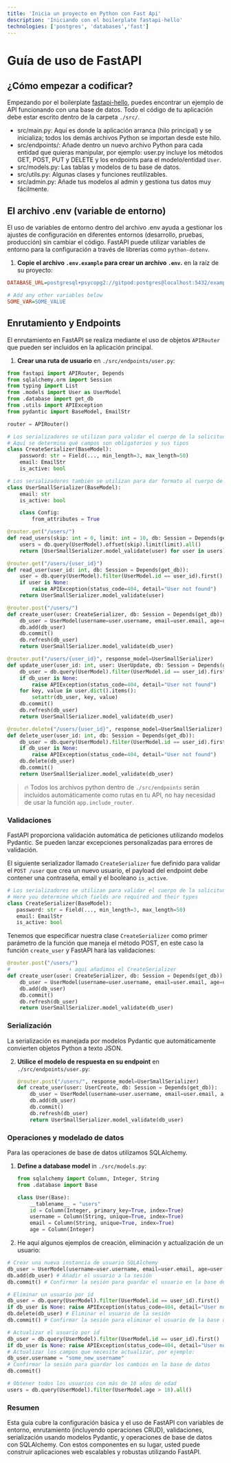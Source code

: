 ```yaml
---
title: 'Inicia un proyecto en Python con Fast Api'
description: 'Iniciando con el boilerplate fastapi-hello'
technologies: ['postgres', 'databases','fast']
---
```

# Guía de uso de FastAPI

## ¿Cómo empezar a codificar?

Empezando por el boilerplate  [fastapi-hello](https://github.com/4GeeksAcademy/fastapi-hello), puedes encontrar un ejemplo de API funcionando con una base de datos. Todo el código de tu aplicación debe estar escrito dentro de la carpeta `./src/`.

- src/main.py: Aquí es donde la aplicación arranca (hilo principal) y se inicializa; todos los demás archivos Python se importan desde este hilo.
- src/endpoints/: Añade dentro un nuevo archivo Python para cada entidad que quieras manipular, por ejemplo: user.py incluye los métodos GET, POST, PUT y DELETE y los endpoints para el modelo/entidad `User`.
- src/models.py: Las tablas y modelos de tu base de datos.
- src/utils.py: Algunas clases y funciones reutilizables.
- src/admin.py: Añade tus modelos al admin y gestiona tus datos muy fácilmente.

## El archivo .env (variable de entorno)

El uso de variables de entorno dentro del archivo .env ayuda a gestionar los ajustes de configuración en diferentes entornos (desarrollo, pruebas, producción) sin cambiar el código. FastAPI puede utilizar variables de entorno para la configuración a través de librerías como `python-dotenv`.

1. **Copie el archivo `.env.example` para crear un archivo `.env`.** en la raíz de su proyecto:

```ini
DATABASE_URL=postgresql+psycopg2://gitpod:postgres@localhost:5432/example

# Add any other variables below
SOME_VAR=SOME_VALUE
```

## Enrutamiento y Endpoints

El enrutamiento en FastAPI se realiza mediante el uso de objetos `APIRouter` que pueden ser incluidos en la aplicación principal.

1. **Crear una ruta de usuario** en `./src/endpoints/user.py`:

```python
from fastapi import APIRouter, Depends
from sqlalchemy.orm import Session
from typing import List
from .models import User as UserModel
from .database import get_db
from .utils import APIException
from pydantic import BaseModel, EmailStr

router = APIRouter()

# Los serializadores se utilizan para validar el cuerpo de la solicitud entrante
# Aquí se determina qué campos son obligatorios y sus tipos
class CreateSerializer(BaseModel):
    password: str = Field(..., min_length=3, max_length=50)
    email: EmailStr
    is_active: bool

# Los serializadores también se utilizan para dar formato al cuerpo de la respuesta saliente
class UserSmallSerializer(BaseModel):
    email: str
    is_active: bool

    class Config:
        from_attributes = True

@router.get("/users/")
def read_users(skip: int = 0, limit: int = 10, db: Session = Depends(get_db)):
    users = db.query(UserModel).offset(skip).limit(limit).all()
    return [UserSmallSerializer.model_validate(user) for user in users]

@router.get("/users/{user_id}")
def read_user(user_id: int, db: Session = Depends(get_db)):
    user = db.query(UserModel).filter(UserModel.id == user_id).first()
    if user is None:
        raise APIException(status_code=404, detail="User not found")
    return UserSmallSerializer.model_validate(user)

@router.post("/users/")
def create_user(user: CreateSerializer, db: Session = Depends(get_db)):
    db_user = UserModel(username=user.username, email=user.email, age=user.age)
    db.add(db_user)
    db.commit()
    db.refresh(db_user)
    return UserSmallSerializer.model_validate(db_user)

@router.put("/users/{user_id}", response_model=UserSmallSerializer)
def update_user(user_id: int, user: UserUpdate, db: Session = Depends(get_db)):
    db_user = db.query(UserModel).filter(UserModel.id == user_id).first()
    if db_user is None:
        raise APIException(status_code=404, detail="User not found")
    for key, value in user.dict().items():
        setattr(db_user, key, value)
    db.commit()
    db.refresh(db_user)
    return UserSmallSerializer.model_validate(db_user)

@router.delete("/users/{user_id}", response_model=UserSmallSerializer)
def delete_user(user_id: int, db: Session = Depends(get_db)):
    db_user = db.query(UserModel).filter(UserModel.id == user_id).first()
    if db_user is None:
        raise APIException(status_code=404, detail="User not found")
    db.delete(db_user)
    db.commit()
    return UserSmallSerializer.model_validate(db_user)
```

> 🔥 Todos los archivos python dentro de `./src/endpoints` serán incluidos automáticamente como rutas en tu API, no hay necesidad de usar la función `app.include_router`.

### Validaciones

FastAPI proporciona validación automática de peticiones utilizando modelos Pydantic. Se pueden lanzar excepciones personalizadas para errores de validación.

El siguiente serializador llamado `CreateSerializer` fue definido para validar el `POST /user` que crea un nuevo usuario, el payload del endpoint debe contener una contraseña, email y el booleano `is_active`.

 ```py
# Los serializadores se utilizan para validar el cuerpo de la solicitud entrante
# Here you determine which fields are required and their types
class CreateSerializer(BaseModel):
    password: str = Field(..., min_length=3, max_length=50)
    email: EmailStr
    is_active: bool
```

Tenemos que especificar nuestra clase `CreateSerializer` como primer parámetro de la función que maneja el método POST, en este caso la función `create_user` y FastAPI hará las validaciones:

```py
@router.post("/users/")
#                   ⬇️ aquí añadimos el CreateSerializer
def create_user(user: CreateSerializer, db: Session = Depends(get_db)):
    db_user = UserModel(username=user.username, email=user.email, age=user.age)
    db.add(db_user)
    db.commit()
    db.refresh(db_user)
    return UserSmallSerializer.model_validate(db_user)
```

### Serialización

La serialización es manejada por modelos Pydantic que automáticamente convierten objetos Python a texto JSON.

2. **Utilice el modelo de respuesta en su endpoint** en `./src/endpoints/user.py`:
    ```python
    @router.post("/users/", response_model=UserSmallSerializer)
    def create_user(user: UserCreate, db: Session = Depends(get_db)):
        db_user = UserModel(username=user.username, email=user.email, age=user.age)
        db.add(db_user)
        db.commit()
        db.refresh(db_user)
        return UserSmallSerializer.model_validate(db_user)
    ```

### Operaciones y modelado de datos

Para las operaciones de base de datos utilizamos SQLAlchemy.

1. **Define a database model** in `./src/models.py`:
    ```python
    from sqlalchemy import Column, Integer, String
    from .database import Base

    class User(Base):
        __tablename__ = "users"
        id = Column(Integer, primary_key=True, index=True)
        username = Column(String, unique=True, index=True)
        email = Column(String, unique=True, index=True)
        age = Column(Integer)
    ```

2. He aquí algunos ejemplos de creación, eliminación y actualización de un usuario:

```python
# Crear una nueva instancia de usuario SQLAlchemy
db_user = UserModel(username=user.username, email=user.email, age=user.age)
db.add(db_user) # Añadir el usuario a la sesión
db.commit() # Confirmar la sesión para guardar el usuario en la base de datos

# Eliminar un usuario por id
db_user = db.query(UserModel).filter(UserModel.id == user_id).first()
if db_user is None: raise APIException(status_code=404, detail="User not found")
db.delete(db_user) # Eliminar el usuario de la sesión
db.commit() # Confirmar la sesión para eliminar el usuario de la base de datos

# Actualizar el usuario por id
db_user = db.query(UserModel).filter(UserModel.id == user_id).first()
if db_user is None: raise APIException(status_code=404, detail="User not found")
# Actualizar los campos que necesite actualizar, por ejemplo:
db_user.username = "some_new_username"
# Confirmar la sesión para guardar los cambios en la base de datos
db.commit()

# Obtener todos los usuarios con más de 18 años de edad
users = db.query(UserModel).filter(UserModel.age > 18).all()
```

### Resumen

Esta guía cubre la configuración básica y el uso de FastAPI con variables de entorno, enrutamiento (incluyendo operaciones CRUD), validaciones, serialización usando modelos Pydantic, y operaciones de base de datos con SQLAlchemy. Con estos componentes en su lugar, usted puede construir aplicaciones web escalables y robustas utilizando FastAPI.
